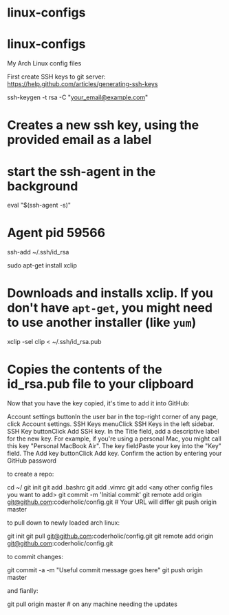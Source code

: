 linux-configs
=============

linux-configs
=============

My Arch Linux config files

First create SSH keys to git server:
https://help.github.com/articles/generating-ssh-keys


ssh-keygen -t rsa -C "your_email@example.com"
# Creates a new ssh key, using the provided email as a label

# start the ssh-agent in the background
eval "$(ssh-agent -s)"
# Agent pid 59566
ssh-add ~/.ssh/id_rsa

sudo apt-get install xclip
# Downloads and installs xclip. If you don't have `apt-get`, you might need to use another installer (like `yum`)

xclip -sel clip < ~/.ssh/id_rsa.pub
# Copies the contents of the id_rsa.pub file to your clipboard

Now that you have the key copied, it's time to add it into GitHub:

Account settings buttonIn the user bar in the top-right corner of any page, click Account settings.
SSH Keys menuClick SSH Keys in the left sidebar.
SSH Key buttonClick Add SSH key.
In the Title field, add a descriptive label for the new key. For example, if you're using a personal Mac, you might call this key "Personal MacBook Air".
The key fieldPaste your key into the "Key" field.
The Add key buttonClick Add key.
Confirm the action by entering your GitHub password

to create a repo:

cd ~/
git init
  git add .bashrc
  git add .vimrc
  git add &lt;any other config files you want to add&gt;
  git commit -m 'Initial commit'
  git remote add origin git@github.com:coderholic/config.git # Your URL will differ
  git push origin master
  
  
to pull down to newly loaded arch linux:

git init
  git pull git@github.com:coderholic/config.git
  git remote add origin git@github.com:coderholic/config.git
  

to commit changes:

git commit -a -m "Useful commit message goes here"
  git push origin master
  
and fianlly:

git pull origin master  # on any machine needing the updates

